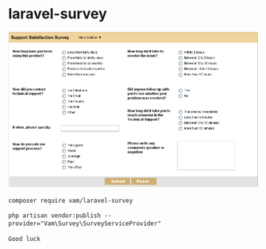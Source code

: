 # laravel-survey
![Alt text](support_satisfaction_survey.gif?raw=true "Title")

```
composer require vam/laravel-survey
```

```$xslt
php artisan vendor:publish --provider="Vam\Survey\SurveyServiceProvider"
```

`Good luck`